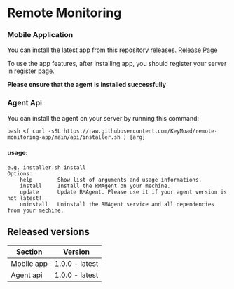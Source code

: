 # Remote Monitoring

### Mobile Application
You can install the latest app from this repository releases. [Release Page](https://github.com/KeyMoad/remote-monitoring-app/releases)

To use the app features, after installing app, you should register your server in register page.

__Please ensure that the agent is installed successfully__

### Agent Api
You can install the agent on your server by running this command:
```
bash <( curl -sSL https://raw.githubusercontent.com/KeyMoad/remote-monitoring-app/main/api/installer.sh ) [arg]
```

#### usage:
    e.g. installer.sh install
    Options:
        help        Show list of arguments and usage informations.
        install     Install the RMAgent on your mechine.
        update      Update RMAgent. Please use it if your agent version is not latest!
        uninstall   Uninstall the RMAgent service and all dependencies from your mechine.

## Released versions

| Section       | Version           |
| ------------- |:-----------------:|
| Mobile app    | 1.0.0 - latest    |
| Agent api     | 1.0.0 - latest    |
